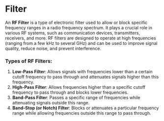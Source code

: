 # Filter

An **RF Filter** is a type of electronic filter used to allow or block specific frequency ranges in a radio frequency spectrum. It plays a crucial role in various RF systems, such as communication devices, transmitters, receivers, and more. RF filters are designed to operate at high frequencies (ranging from a few kHz to several GHz) and can be used to improve signal quality, reduce noise, and prevent interference.

### Types of RF Filters:
1. **Low-Pass Filter**: Allows signals with frequencies lower than a certain cutoff frequency to pass through and attenuates signals higher than this frequency.
2. **High-Pass Filter**: Allows frequencies higher than a specific cutoff frequency to pass through and blocks lower frequencies.
3. **Band-Pass Filter**: Passes a specific range of frequencies while attenuating signals outside this range.
4. **Band-Stop (or Notch) Filter**: Blocks or attenuates a particular frequency range while allowing frequencies outside this range to pass through.

